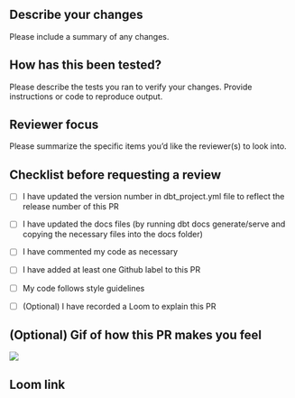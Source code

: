 ## Describe your changes
Please include a summary of any changes.


## How has this been tested?
Please describe the tests you ran to verify your changes.  Provide instructions or code to reproduce output.


## Reviewer focus
Please summarize the specific items you’d like the reviewer(s) to look into.


## Checklist before requesting a review
- [ ] I have updated the version number in dbt_project.yml file to reflect the release number of this PR
- [ ] I have updated the docs files (by running dbt docs generate/serve and copying the necessary files into the docs folder)
- [ ] I have commented my code as necessary
- [ ] I have added at least one Github label to this PR
- [ ] My code follows style guidelines
- [ ] (Optional) I have recorded a Loom to explain this PR


## (Optional) Gif of how this PR makes you feel
![](url)


## Loom link

